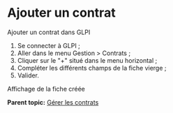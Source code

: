 Ajouter un contrat
==================

Ajouter un contrat dans GLPI

1.  Se connecter à GLPI ;
2.  Aller dans le menu Gestion \> Contrats ;
3.  Cliquer sur le "+" situé dans le menu horizontal ;
4.  Compléter les différents champs de la fiche vierge ;
5.  Valider.

Affichage de la fiche créée

**Parent topic:** [Gérer les
contrats](../glpi/management_contract.html "Les contrats sont gérés depuis le menu Gestion > Contrats")
